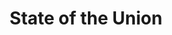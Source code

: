 ---
title: State of the Union
year: 1946
opening_date: 1946-10-18
closing_date: 1946-10-25
layout: productions
image:
image_caption:
image_credit:
playbill: 
category: 
details:
  Theatre: Theatre Jacksonville
  Venue: Little Theatre
cast:
  Bellboy: Lindner Smith, Jr.
  Grant Matthews: Walter Churchill
  James Conover: Raymond C. Winstead
  Jennie: Mary Louise Smith
  Judge Alexander: Karl G. Knoche
  Katherine Thorndyke: Kareen Taylor
  Mary Matthews: Velma Henning
  Mrs. Alexander: Charlotte Ecker
  Mrs. Draper: Thelma Witten
  Norah: Mathilda Colle
  Sam Parrish: H.K. (Bud) Smith, Jr.
  Senator Lauterback: Peter W. Hutcheson
  Spike MacManus: Charlie Tutewiler
  Stevens: C. Eugene Sayre
  Swenson: Robert Preston
  Waiter: Maurice Blitch
  William Hardy: Paul E. Burner
crew:
  Director: L. Bramer Carlson
  Lighting controls: Betty Ames
  Make-up:
    - Beverly Adams
    - Nancy Smith
    - Thelma Witten
  Music: Mary Biggs
  Properties:
    - Beverly Bradfield
    - Blanche Baggett
    - Constance Buchwald
    - Francesca White
    - Gerri Turbow
    - Helen Kriebs
    - Henry Prior
    - Joan Preston
    - June Davis
    - June Milstrey
    - Margie Carter
    - Mary Garcia
    - Ruth Hawkins
  Scene painting and construction:
    - Alma Jones
    - Betty Ames
    - Bryant Simms
    - Carol Corbett
    - Edythe Guernsey
    - Eugene Sayre
    - Garry Pease
    - Hal Kriebs
    - Harriet Warner
    - Jeanne Martin
    - Jerry McWilliams
    - John Temple Gilmer
    - Lois LeBrun
    - Morty Turbow
    - Nancy Light
    - Natalie Hart
    - Phyllis Bruen
    - R.S. Heriot
    - Sarah McRae
  Scene Shifting:
    - David Salter
    - Eugene Sayre
    - Jeanne Martin
    - John Temple Gilmer
    - Nancy Light
  Set and Lighting Design: Duke LeBrun
  Stage Manager: Ruth Buell
  Wardrobe:
    - Anne Jean Williams
    - Irma Liepold
    - Jewett Ashley
    - Leah Swisher
    - Phyllis Bruen
orchestra:
external_links:
---